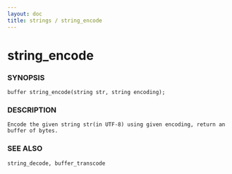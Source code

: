 ```yaml
---
layout: doc
title: strings / string_encode
---
```

# string_encode

### SYNOPSIS

    buffer string_encode(string str, string encoding);

### DESCRIPTION

    Encode the given string str(in UTF-8) using given encoding, return an
    buffer of bytes.

### SEE ALSO

    string_decode, buffer_transcode
